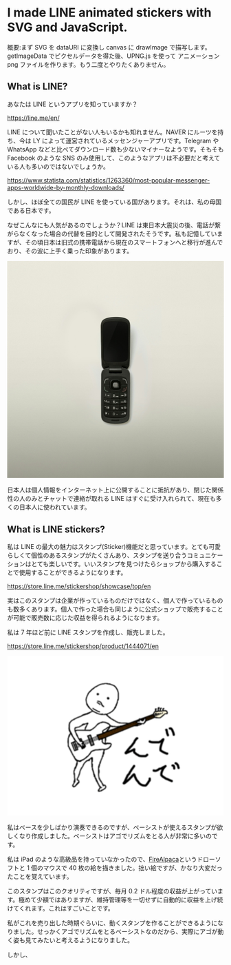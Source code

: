 # I made LINE animated stickers with SVG and JavaScript.

概要:まず SVG を dataURI に変換し canvas に drawImage で描写します。getImageData でピクセルデータを得た後、UPNG.js を使って アニメーション png ファイルを作ります。もう二度とやりたくありません。

## What is LINE?

あなたは LINE というアプリを知っていますか？

https://line.me/en/

LINE について聞いたことがない人もいるかも知れません。NAVER にルーツを持ち、今は LY によって運営されているメッセンジャーアプリです。Telegram や WhatsApp などと比べてダウンロード数も少ないマイナーなようです。そもそも Facebook のような SNS のみ使用して、このようなアプリは不必要だと考えている人も多いのではないでしょうか。

https://www.statista.com/statistics/1263360/most-popular-messenger-apps-worldwide-by-monthly-downloads/

しかし、ほぼ全ての国民が LINE を使っている国があります。それは、私の母国である日本です。

なぜこんなにも人気があるのでしょうか？LINE は東日本大震災の後、電話が繋がらなくなった場合の代替を目的として開発されたそうです。私も記憶していますが、その頃日本は旧式の携帯電話から現在のスマートフォンへと移行が進んでおり、その波に上手く乗った印象があります。

![old type cell phone](alexander-andrews-SqUrvIt4B68-unsplash.jpg)

日本人は個人情報をインターネット上に公開することに抵抗があり、閉じた関係性の人のみとチャットで連絡が取れる LINE はすぐに受け入れられて、現在も多くの日本人に使われています。

## What is LINE stickers?

私は LINE の最大の魅力はスタンプ(Sticker)機能だと思っています。とても可愛らしくて個性のあるスタンプがたくさんあり、スタンプを送り合うコミュニケーションはとても楽しいです。いいスタンプを見つけたらショップから購入することで使用することができるようになります。

https://store.line.me/stickershop/showcase/top/en

実はこのスタンプは企業が作っているものだけではなく、個人で作っているものも数多くあります。個人で作った場合も同じように公式ショップで販売することが可能で販売数に応じた収益を得られるようになります。

私は 7 年ほど前に LINE スタンプを作成し、販売しました。

https://store.line.me/stickershop/product/1444071/en

![bassist sticker](bass.png)

私はベースを少しばかり演奏できるのですが、ベーシストが使えるスタンプが欲しくなり作成しました。ベーシストはアゴでリズムをとる人が非常に多いのです。

私は iPad のような高級品を持っていなかったので、[FireAlpaca](https://firealpaca.com/en)というドローソフトと 1 個のマウスで 40 枚の絵を描きました。拙い絵ですが、かなり大変だったことを覚えています。

このスタンプはこのクオリティですが、毎月 0.2 ドル程度の収益が上がっています。極めて少額ではありますが、維持管理等を一切せずに自動的に収益を上げ続けてくれます。これはすごいことです。

私がこれを売り出した時期ぐらいに、動くスタンプを作ることができるようになりました。せっかくアゴでリズムをとるベーシストなのだから、実際にアゴが動く姿も見てみたいと考えるようになりました。

しかし、
